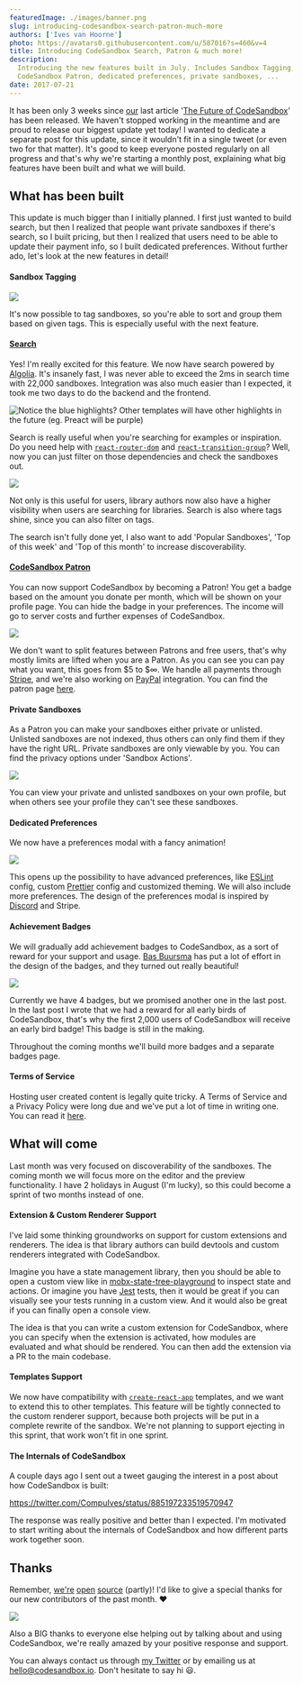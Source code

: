```yaml
---
featuredImage: ./images/banner.png
slug: introducing-codesandbox-search-patron-much-more
authors: ['Ives van Hoorne']
photo: https://avatars0.githubusercontent.com/u/587016?s=460&v=4
title: Introducing CodeSandbox Search, Patron & much more!
description:
  Introducing the new features built in July. Includes Sandbox Tagging, Search,
  CodeSandbox Patron, dedicated preferences, private sandboxes, ...
date: 2017-07-21
---
```


It has been only 3 weeks since [our](https://codesandbox.io) last article
'[The Future of CodeSandbox](/post/the-future-of-codesandbox)' has been
released. We haven't stopped working in the meantime and are proud to release
our biggest update yet today! I wanted to dedicate a separate post for this
update, since it wouldn't fit in a single tweet (or even two for that matter).
It's good to keep everyone posted regularly on all progress and that's why we're
starting a monthly post, explaining what big features have been built and what
we will build.

## What has been built

This update is much bigger than I initially planned. I first just wanted to
build search, but then I realized that people want private sandboxes if there's
search, so I built pricing, but then I realized that users need to be able to
update their payment info, so I built dedicated preferences. Without further
ado, let's look at the new features in detail!

#### Sandbox Tagging

![](./images/0.gif)

It's now possible to tag sandboxes, so you're able to sort and group them based
on given tags. This is especially useful with the next feature.

#### [Search](https://codesandbox.io/search)

Yes! I'm really excited for this feature. We now have search powered by
[Algolia](https://algolia.com). It's insanely fast, I was never able to exceed
the 2ms in search time with 22,000 sandboxes. Integration was also much easier
than I expected, it took me two days to do the backend and the frontend.

![Notice the blue highlights? Other templates will have other highlights in the future (eg. Preact will be purple)](./images/1.png)

Search is really useful when you're searching for examples or inspiration. Do
you need help with
[`react-router-dom`](https://github.com/ReactTraining/react-router/tree/master/packages/react-router-dom)
and
[`react-transition-group`](https://github.com/reactjs/react-transition-group)?
Well, now you can just filter on those dependencies and check the sandboxes out.

![](./images/2.gif)

Not only is this useful for users, library authors now also have a higher
visibility when users are searching for libraries. Search is also where tags
shine, since you can also filter on tags.

The search isn't fully done yet, I also want to add 'Popular Sandboxes', 'Top of
this week' and 'Top of this month' to increase discoverability.

#### [CodeSandbox Patron](https://codesandbox.io/patron)

You can now support CodeSandbox by becoming a Patron! You get a badge based on
the amount you donate per month, which will be shown on your profile page. You
can hide the badge in your preferences. The income will go to server costs and
further expenses of CodeSandbox.

![](./images/3.gif)

We don't want to split features between Patrons and free users, that's why
mostly limits are lifted when you are a Patron. As you can see you can pay what
you want, this goes from $5 to $∞. We handle all payments through
[Stripe](https://stripe.com), and we're also working on
[PayPal](https://paypal.com) integration. You can find the patron page
[here](https://codesandbox.io/patron).

#### Private Sandboxes

As a Patron you can make your sandboxes either private or unlisted. Unlisted
sandboxes are not indexed, thus others can only find them if they have the right
URL. Private sandboxes are only viewable by you. You can find the privacy
options under 'Sandbox Actions'.

![](./images/4.png)

You can view your private and unlisted sandboxes on your own profile, but when
others see your profile they can't see these sandboxes.

#### Dedicated Preferences

We now have a preferences modal with a fancy animation!

![](./images/5.gif)

This opens up the possibility to have advanced preferences, like
[ESLint](https://github.com/eslint/eslint) config, custom
[Prettier](https://github.com/prettier/prettier) config and customized theming.
We will also include more preferences. The design of the preferences modal is
inspired by [Discord](https://discordapp.com) and Stripe.

#### Achievement Badges

We will gradually add achievement badges to CodeSandbox, as a sort of reward for
your support and usage. [Bas Buursma](https://twitter.com/bazzjuh) has put a lot
of effort in the design of the badges, and they turned out really beautiful!

![](./images/6.png)

Currently we have 4 badges, but we promised another one in the last post. In the
last post I wrote that we had a reward for all early birds of CodeSandbox,
that's why the first 2,000 users of CodeSandbox will receive an early bird
badge! This badge is still in the making.

Throughout the coming months we'll build more badges and a separate badges page.

#### Terms of Service

Hosting user created content is legally quite tricky. A Terms of Service and a
Privacy Policy were long due and we've put a lot of time in writing one. You can
read it [here](https://codesandbox.io/legal).

## What will come

Last month was very focused on discoverability of the sandboxes. The coming
month we will focus more on the editor and the preview functionality. I have 2
holidays in August (I'm lucky), so this could become a sprint of two months
instead of one.

#### Extension & Custom Renderer Support

I've laid some thinking groundworks on support for custom extensions and
renderers. The idea is that library authors can build devtools and custom
renderers integrated with CodeSandbox.

Imagine you have a state management library, then you should be able to open a
custom view like in
[mobx-state-tree-playground](https://mattiamanzati.github.io/mobx-state-tree-playground)
to inspect state and actions. Or imagine you have
[Jest](https://github.com/facebook/jest) tests, then it would be great if you
can visually see your tests running in a custom view. And it would also be great
if you can finally open a console view.

The idea is that you can write a custom extension for CodeSandbox, where you can
specify when the extension is activated, how modules are evaluated and what
should be rendered. You can then add the extension via a PR to the main
codebase.

#### Templates Support

We now have compatibility with
[`create-react-app`](https://github.com/facebook/create-react-app) templates,
and we want to extend this to other templates. This feature will be tightly
connected to the custom renderer support, because both projects will be put in a
complete rewrite of the sandbox. We're not planning to support ejecting in this
sprint, that work won't fit in one sprint.

#### The Internals of CodeSandbox

A couple days ago I sent out a tweet gauging the interest in a post about how
CodeSandbox is built:

https://twitter.com/CompuIves/status/885197233519570947

The response was really positive and better than I expected. I'm motivated to
start writing about the internals of CodeSandbox and how different parts work
together soon.

## Thanks

Remember, [we're](https://github.com/codesandbox/codesandbox-client)
[open](https://github.com/codesandbox/codesandbox-importers/tree/master/packages/cli)
[source](https://github.com/codesandbox/codesandbox-importers/tree/master/packages/git-extractor)
(partly)! I'd like to give a special thanks for our new contributors of the past
month. ❤️

![](./images/7.png)

Also a BIG thanks to everyone else helping out by talking about and using
CodeSandbox, we're really amazed by your positive response and support.

You can always contact us through [my Twitter](https://twitter.com/CompuIves) or
by emailing us at hello@codesandbox.io. Don't hesitate to say hi 😃.
